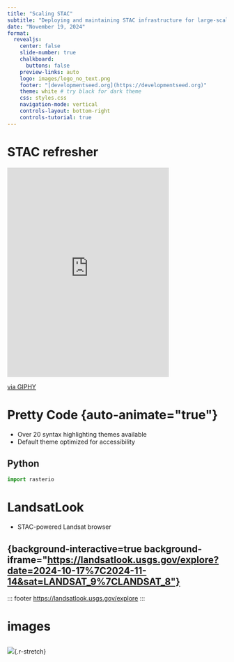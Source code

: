 ```yaml
---
title: "Scaling STAC"
subtitle: "Deploying and maintaining STAC infrastructure for large‐scale applications"
date: "November 19, 2024"
format:
  revealjs:
    center: false
    slide-number: true
    chalkboard: 
      buttons: false
    preview-links: auto
    logo: images/logo_no_text.png
    footer: "[developmentseed.org](https://developmentseed.org)"
    theme: white # try black for dark theme
    css: styles.css    
    navigation-mode: vertical
    controls-layout: bottom-right
    controls-tutorial: true
---
```


# STAC refresher

<iframe src="https://giphy.com/embed/hRsayJrDAx8WY" width="371" height="480" style="" frameBorder="0" class="giphy-embed" allowFullScreen></iframe><p><a href="https://giphy.com/gifs/funny-food-hRsayJrDAx8WY">via GIPHY</a></p>


# Pretty Code {auto-animate="true"}

- Over 20 syntax highlighting themes available
- Default theme optimized for accessibility

## Python

```python
import rasterio

```


# LandsatLook

- STAC-powered Landsat browser

## {background-interactive=true background-iframe="https://landsatlook.usgs.gov/explore?date=2024-10-17%7C2024-11-14&sat=LANDSAT_9%7CLANDSAT_8"}

::: footer
<https://landsatlook.usgs.gov/explore>
:::


# images

##

![](https://stacspec.org/public/images-original/STAC-01.png){.r-stretch}


